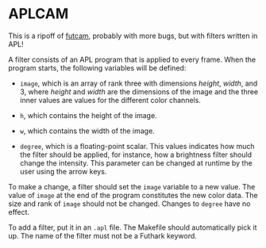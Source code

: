 APLCAM
======

This is a ripoff of [futcam](https://github.com/nqpz/futcam), probably
with more bugs, but with filters written in APL!

A filter consists of an APL program that is applied to every frame.
When the program starts, the following variables will be defined:

  * `image`, which is an array of rank three with dimensions _height_,
    _width_, and 3, where _height_ and _width_ are the dimensions of
    the image and the three inner values are values for the different
    color channels.

  * `h`, which contains the height of the image.

  * `w`, which contains the width of the image.

  * `degree`, which is a floating-point scalar.  This values indicates
    how much the filter should be applied, for instance, how a
    brightness filter should change the intensity.  This parameter can
    be changed at runtime by the user using the arrow keys.

To make a change, a filter should set the `image` variable to a new
value.  The value of `image` at the end of the program constitutes the
new color data.  The size and rank of `image` should not be changed.
Changes to `degree` have no effect.

To add a filter, put it in an `.apl` file.  The Makefile should
automatically pick it up.  The name of the filter must not be a
Futhark keyword.
